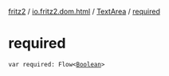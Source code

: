 [fritz2](../../index.md) / [io.fritz2.dom.html](../index.md) / [TextArea](index.md) / [required](./required.md)

# required

`var required: Flow<`[`Boolean`](https://kotlinlang.org/api/latest/jvm/stdlib/kotlin/-boolean/index.html)`>`